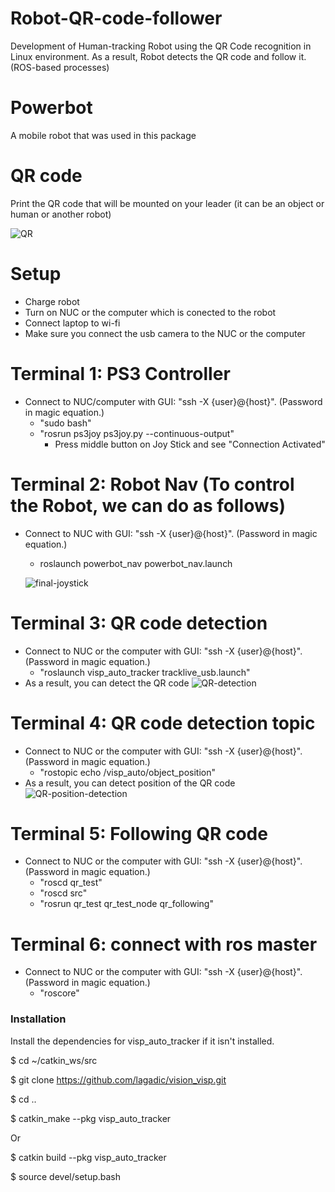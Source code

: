 # Robot-QR-code-follower
Development of Human-tracking Robot using the QR Code recognition in Linux environment. As a result, Robot detects the QR code and follow it. (ROS-based processes)

# Powerbot
A mobile robot that was used in this package

# QR code
Print the QR code that will be mounted on your leader (it can be an object or human or another robot)

![QR](https://user-images.githubusercontent.com/52676399/96355022-265f9500-1092-11eb-9b0a-a521e5e7aacb.png)

# Setup

  - Charge robot
  - Turn on NUC or the computer which is conected to the robot
  - Connect laptop to wi-fi
  - Make sure you connect the usb camera to the NUC or the computer
# Terminal 1: PS3 Controller

- Connect to NUC/computer with GUI: "ssh -X {user}@{host}". (Password in magic equation.)
  - "sudo bash"
  - "rosrun ps3joy ps3joy.py --continuous-output"
     - Press middle button on Joy Stick and see "Connection Activated" 
 

# Terminal 2: Robot Nav (To control the Robot, we can do as follows)
- Connect to NUC with GUI: "ssh -X {user}@{host}". (Password in magic equation.)
   - roslaunch powerbot_nav powerbot_nav.launch
   
   ![final-joystick](https://user-images.githubusercontent.com/52676399/96355606-45f9bc00-1098-11eb-92c0-623207f442c6.gif)
   
# Terminal 3: QR code detection

- Connect to NUC or the computer with GUI: "ssh -X {user}@{host}". (Password in magic equation.)
   - "roslaunch visp_auto_tracker tracklive_usb.launch"
- As a result, you can detect the QR code
   ![QR-detection](https://user-images.githubusercontent.com/52676399/96354978-96b9e680-1091-11eb-954f-f3aae5fa1bb1.png)

# Terminal 4: QR code detection topic
- Connect to NUC or the computer with GUI: "ssh -X {user}@{host}". (Password in magic equation.)
  - "rostopic echo /visp_auto/object_position" 
- As a result, you can detect position of the QR code
   ![QR-position-detection](https://user-images.githubusercontent.com/52676399/96355009-0d56e400-1092-11eb-84ea-ad05e349b885.png)
   
# Terminal 5: Following QR code
- Connect to NUC or the computer with GUI: "ssh -X {user}@{host}". (Password in magic equation.)
  - "roscd qr_test" 
  - "roscd src" 
  - "rosrun qr_test qr_test_node qr_following"

# Terminal 6: connect with ros master
- Connect to NUC or the computer with GUI: "ssh -X {user}@{host}". (Password in magic equation.)
  - "roscore"



### Installation

Install the dependencies for visp_auto_tracker if it isn't installed.

$ cd ~/catkin_ws/src

$ git clone https://github.com/lagadic/vision_visp.git

$ cd ..

$ catkin_make --pkg visp_auto_tracker 

Or

$ catkin build --pkg visp_auto_tracker

$ source devel/setup.bash









